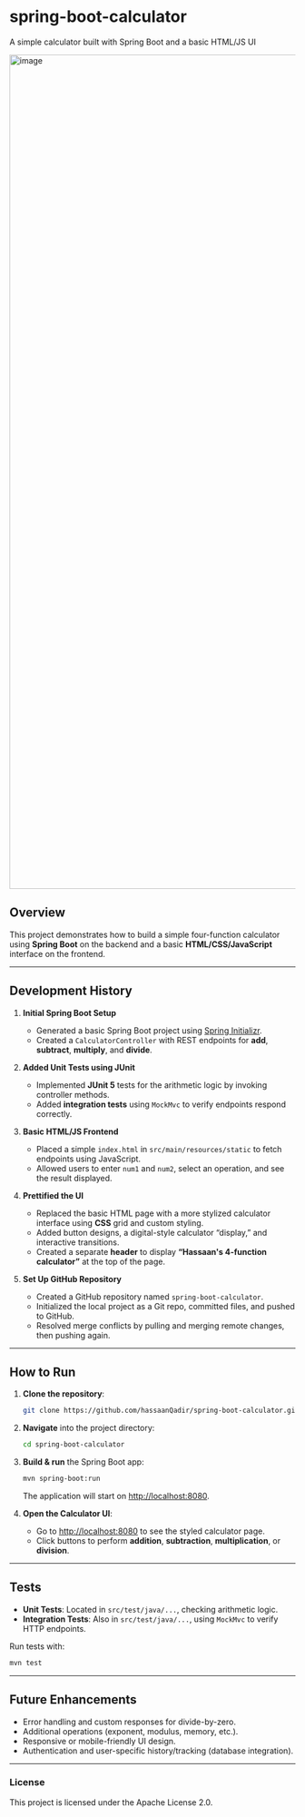 # spring-boot-calculator

A simple calculator built with Spring Boot and a basic HTML/JS UI

<img width="1470" alt="image" src="https://github.com/user-attachments/assets/18d83f4b-4359-4f5e-82b8-b13fec85cc33" />


## Overview
This project demonstrates how to build a simple four-function calculator using **Spring Boot** on the backend and a basic **HTML/CSS/JavaScript** interface on the frontend.

---

## Development History

1. **Initial Spring Boot Setup**  
   - Generated a basic Spring Boot project using [Spring Initializr](https://start.spring.io/).  
   - Created a `CalculatorController` with REST endpoints for **add**, **subtract**, **multiply**, and **divide**.  

2. **Added Unit Tests using JUnit**  
   - Implemented **JUnit 5** tests for the arithmetic logic by invoking controller methods.  
   - Added **integration tests** using `MockMvc` to verify endpoints respond correctly.  

3. **Basic HTML/JS Frontend**  
   - Placed a simple `index.html` in `src/main/resources/static` to fetch endpoints using JavaScript.  
   - Allowed users to enter `num1` and `num2`, select an operation, and see the result displayed.  

4. **Prettified the UI**  
   - Replaced the basic HTML page with a more stylized calculator interface using **CSS** grid and custom styling.  
   - Added button designs, a digital-style calculator “display,” and interactive transitions.
   - Created a separate **header** to display **“Hassaan's 4-function calculator”** at the top of the page.
     
5. **Set Up GitHub Repository**  
   - Created a GitHub repository named `spring-boot-calculator`.  
   - Initialized the local project as a Git repo, committed files, and pushed to GitHub.  
   - Resolved merge conflicts by pulling and merging remote changes, then pushing again.  

---

## How to Run

1. **Clone the repository**:
   ```bash
   git clone https://github.com/hassaanQadir/spring-boot-calculator.git
   ```
2. **Navigate** into the project directory:
   ```bash
   cd spring-boot-calculator
   ```
3. **Build & run** the Spring Boot app:
   ```bash
   mvn spring-boot:run
   ```
   The application will start on [http://localhost:8080](http://localhost:8080).

4. **Open the Calculator UI**:
   - Go to [http://localhost:8080](http://localhost:8080) to see the styled calculator page.
   - Click buttons to perform **addition**, **subtraction**, **multiplication**, or **division**.

---

## Tests

- **Unit Tests**: Located in `src/test/java/...`, checking arithmetic logic.  
- **Integration Tests**: Also in `src/test/java/...`, using `MockMvc` to verify HTTP endpoints.

Run tests with:
```bash
mvn test
```

---

## Future Enhancements

- Error handling and custom responses for divide-by-zero.  
- Additional operations (exponent, modulus, memory, etc.).  
- Responsive or mobile-friendly UI design.  
- Authentication and user-specific history/tracking (database integration).

---

### License

This project is licensed under the Apache License 2.0.  
